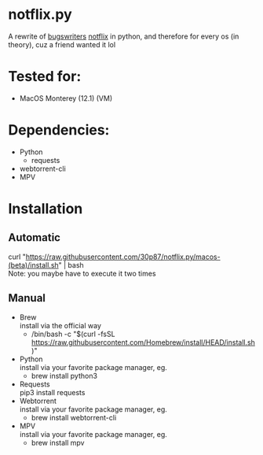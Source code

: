 # notflix.py
A rewrite of [bugswriters](https://www.youtube.com/results?search_query=bugwriter) [notflix](https://github.com/Bugswriter/notflix) in python, and therefore for every os (in theory), cuz a friend wanted it lol


# Tested for:
  - MacOS Monterey (12.1) (VM)



# Dependencies:
- Python
  - requests
- webtorrent-cli
- MPV

# Installation
## Automatic  
  curl "https://raw.githubusercontent.com/30p87/notflix.py/macos-(beta)/install.sh" | bash  
  Note: you maybe have to execute it two times
## Manual  
- Brew  
  install via the official way  
    - /bin/bash -c "$(curl -fsSL https://raw.githubusercontent.com/Homebrew/install/HEAD/install.sh)"
- Python  
  install via your favorite package manager, eg.  
    - brew install python3
- Requests  
  pip3 install requests
- Webtorrent  
  install via your favorite package manager, eg.  
    - brew install webtorrent-cli
- MPV  
  install via your favorite package manager, eg.  
    - brew install mpv
